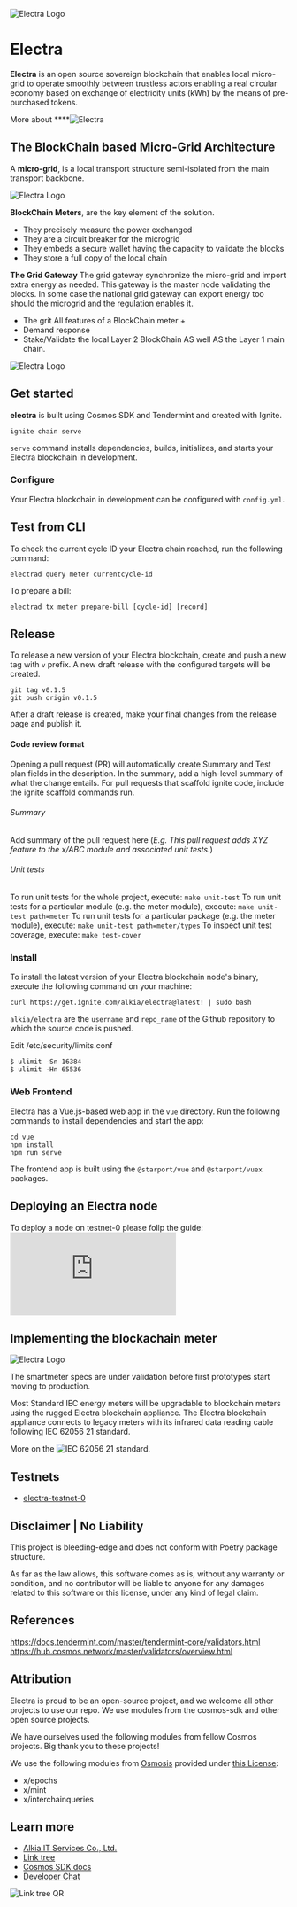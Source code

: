 ![Electra Logo](/vue/public/Electra.png "Electra")

# Electra
**Electra** is an open source sovereign blockchain that enables local micro-grid to operate smoothly between trustless actors enabling a real circular economy based on exchange of electricity units (kWh) by the means of pre-purchased tokens.

More about ****![Electra]([https://linktr.ee/admin?q=%2Fadmin](https://linktr.ee/alkia)) 

## The BlockChain based Micro-Grid Architecture

A **micro-grid**, is a local transport structure semi-isolated from the main transport backbone.

![Electra Logo](/vue/public/Concept.jpg "Architecture")

**BlockChain Meters**, are the key element of the solution. 
- They precisely measure the power exchanged
- They are a circuit breaker for the microgrid
- They embeds a secure wallet having the capacity to validate the blocks
- They store a full copy of the local chain 

**The Grid Gateway** 
The grid gateway synchronize the micro-grid and import extra energy as needed. This gateway is the master node validating the blocks. In some case the national grid gateway can export energy too should the microgrid and the regulation enables it. 

- The grit All features of a BlockChain meter +
- Demand response 
- Stake/Validate the local Layer 2 BlockChain AS well AS the Layer 1 main chain.

![Electra Logo](/vue/public/Concept.png "The concept")

## Get started

**electra** is built using Cosmos SDK and Tendermint and created with Ignite.


```
ignite chain serve
```

`serve` command installs dependencies, builds, initializes, and starts your Electra blockchain in development.

### Configure


Your Electra blockchain in development can be configured with `config.yml`. 

## Test from CLI 

To check the current cycle ID your Electra chain reached, run the following command:
```
electrad query meter currentcycle-id
```
To prepare a bill:
```
electrad tx meter prepare-bill [cycle-id] [record]
```
## Release

To release a new version of your Electra blockchain, create and push a new tag with `v` prefix. A new draft release with the configured targets will be created.

```
git tag v0.1.5
git push origin v0.1.5
```

After a draft release is created, make your final changes from the release page and publish it.

#### Code review format
Opening a pull request (PR) will automatically create Summary and Test plan fields in the description. In the summary, add a high-level summary of what the change entails. For pull requests that scaffold ignite code, include the ignite scaffold commands run.
###### Summary
Add summary of the pull request here (*E.g. This pull request adds XYZ feature to the x/ABC module and associated unit tests.*)
###### Unit tests

To run unit tests for the whole project, execute:
`make unit-test`
To run unit tests for a particular module (e.g. the meter module), execute:
`make unit-test path=meter`
To run unit tests for a particular package (e.g. the meter module), execute:
`make unit-test path=meter/types`
To inspect unit test coverage, execute:
`make test-cover`

### Install

To install the latest version of your Electra blockchain node's binary, execute the following command on your machine:

```
curl https://get.ignite.com/alkia/electra@latest! | sudo bash
```
`alkia/electra` are the `username` and `repo_name` of the Github repository to which the source code is pushed. 

Edit /etc/security/limits.conf
```
$ ulimit -Sn 16384
$ ulimit -Hn 65536
```

### Web Frontend

Electra has a Vue.js-based web app in the `vue` directory. Run the following commands to install dependencies and start the app:

```
cd vue
npm install
npm run serve
```

The frontend app is built using the `@starport/vue` and `@starport/vuex` packages.

## Deploying an Electra node
To deploy a node on testnet-0 please follp the guide: ![Electra Node](https://github.com/Alkia/testnet-0/blob/main/README.md)

## Implementing the blockachain meter
![Electra Logo](/vue/public/ElectraSmartMeter.png "Electra BlockChain Smart Meter")

The smartmeter specs are under validation before first prototypes start moving to production.

Most Standard IEC energy meters will be upgradable to blockchain meters using the rugged Electra blockchain appliance. The Electra blockchain appliance connects to legacy meters with its infrared data reading cable following IEC 62056 21 standard.

More on the ![IEC 62056 21 standard](https://community.openhab.org/t/reading-power-consumption-of-the-electricity-meter-with-the-ir-interface/94996).

## Testnets

- [electra-testnet-0](https://github.com/Alkia/electra-testnet-0)

## Disclaimer | No Liability
This project is bleeding-edge and does not conform with Poetry package structure.

As far as the law allows, this software comes as is, without any warranty or condition, and no contributor will be liable to anyone for any damages related to this software or this license, under any kind of legal claim.

## References

https://docs.tendermint.com/master/tendermint-core/validators.html
https://hub.cosmos.network/master/validators/overview.html

## Attribution

Electra is proud to be an open-source project, and we welcome all other projects to use our repo. We use modules from the cosmos-sdk and other open source projects.

We have ourselves used the following modules from fellow Cosmos projects. Big thank you to these projects!

We use the following modules from [Osmosis](https://github.com/osmosis-labs/osmosis) provided  under [this License](https://github.com/osmosis-labs/osmosis/blob/main/LICENSE):
 - x/epochs
 - x/mint
 - x/interchainqueries

## Learn more
- [Alkia IT Services Co., Ltd.](https://alkia.net)
- [Link tree](linktr.ee/alkia)
- [Cosmos SDK docs](https://docs.cosmos.network)
- [Developer Chat](https://discord.gg/ignite)

![Link tree QR](/vue/public/LinktreeQR.png "QR to Link Tree")
